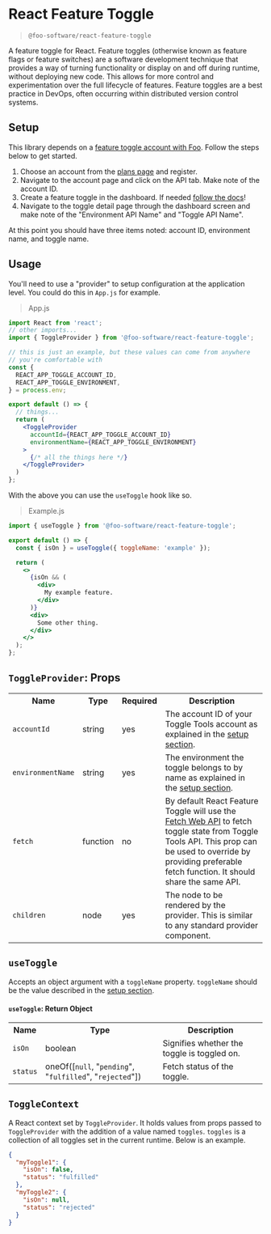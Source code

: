 # React Feature Toggle

> `@foo-software/react-feature-toggle`

A feature toggle for React. Feature toggles (otherwise known as feature flags or feature switches) are a software development technique that provides a way of turning functionality or display on and off during runtime, without deploying new code. This allows for more control and experimentation over the full lifecycle of features. Feature toggles are a best practice in DevOps, often occurring within distributed version control systems.

## Setup

This library depends on a [feature toggle account with Foo](https://www.foo.software). Follow the steps below to get started.

1. Choose an account from the [plans page](https://www.foo.software/pricing) and register.
2. Navigate to the account page and click on the API tab. Make note of the account ID.
3. Create a feature toggle in the dashboard. If needed [follow the docs](https://www.foo.software/toggle-tools-how-to-create-a-feature-toggle/)!
4. Navigate to the toggle detail page through the dashboard screen and make note of the "Environment API Name" and "Toggle API Name".

At this point you should have three items noted: account ID, environment name, and toggle name.

## Usage

You'll need to use a "provider" to setup configuration at the application level. You could do this in `App.js` for example.

> App.js

```jsx
import React from 'react';
// other imports...
import { ToggleProvider } from '@foo-software/react-feature-toggle';

// this is just an example, but these values can come from anywhere
// you're comfortable with
const {
  REACT_APP_TOGGLE_ACCOUNT_ID,
  REACT_APP_TOGGLE_ENVIRONMENT,
} = process.env;

export default () => {
  // things...
  return (
    <ToggleProvider
      accountId={REACT_APP_TOGGLE_ACCOUNT_ID}
      environmentName={REACT_APP_TOGGLE_ENVIRONMENT}
    >
      {/* all the things here */}
    </ToggleProvider>
  )
};
```

With the above you can use the `useToggle` hook like so.

> Example.js

```jsx
import { useToggle } from '@foo-software/react-feature-toggle';

export default () => {
  const { isOn } = useToggle({ toggleName: 'example' });

  return (
    <>
      {isOn && (
        <div>
          My example feature.
        </div>
      )}
      <div>
        Some other thing.
      </div>
    </>
  );
};
```

## `ToggleProvider`: Props

<table>
  <tr>
    <th>Name</th>
    <th>Type</th>
    <th>Required</th>
    <th>Description</th>
  </tr>
  <tr>
    <td><code>accountId</code></td>
    <td>string</td>
    <td>yes</td>
    <td>The account ID of your Toggle Tools account as explained in the <a href="#setup">setup section</a>.</td>
  </tr>
  <tr>
    <td><code>environmentName</code></td>
    <td>string</td>
    <td>yes</td>
    <td>The environment the toggle belongs to by name as explained in the <a href="#setup">setup section</a>.</td>
  </tr>
  <tr>
    <td><code>fetch</code></td>
    <td>function</td>
    <td>no</td>
    <td>By default React Feature Toggle will use the <a href="https://developer.mozilla.org/en-US/docs/Web/API/Fetch_API">Fetch Web API</a> to fetch toggle state from Toggle Tools API. This prop can be used to override by providing preferable fetch function. It should share the same API.</td>
  </tr>
  <tr>
    <td><code>children</code></td>
    <td>node</td>
    <td>yes</td>
    <td>The node to be rendered by the provider. This is similar to any standard provider component.</td>
  </tr>
</table>

## `useToggle`

Accepts an object argument with a `toggleName` property. `toggleName` should be the value described in the [setup section](#setup).

#### `useToggle`: Return Object

<table>
  <tr>
    <th>Name</th>
    <th>Type</th>
    <th>Description</th>
  </tr>
  <tr>
    <td><code>isOn</code></td>
    <td>boolean</td>
    <td>Signifies whether the toggle is toggled on.</td>
  </tr>
  <tr>
    <td><code>status</code></td>
    <td>oneOf([<code>null</code>, "<code>pending</code>", "<code>fulfilled</code>", "<code>rejected</code>"])</td>
    <td>Fetch status of the toggle.</td>
  </tr>
</table>

## `ToggleContext`

A React context set by `ToggleProvider`. It holds values from props passed to `ToggleProvider` with the addition of a value named `toggles`. `toggles` is a collection of all toggles set in the current runtime. Below is an example.

```json
{
  "myToggle1": {
    "isOn": false,
    "status": "fulfilled"
  },
  "myToggle2": {
    "isOn": null,
    "status": "rejected"
  }
}
```

